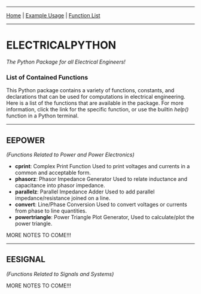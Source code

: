 
---

[Home](https://engineerjoe440.github.io/ELECTRICALPYTHON/index)
 | 
[Example Usage](https://engineerjoe440.github.io/ELECTRICALPYTHON/example)
 | 
[Function List](https://engineerjoe440.github.io/ELECTRICALPYTHON/functionlist)

---

# ELECTRICALPYTHON
*The Python Package for all Electrical Engineers!*

### List of Contained Functions
This Python package contains a variety of functions, constants, and declarations
that can be used for computations in electrical engineering. Here is a list of
the functions that are available in the package. For more information, click the
link for the specific function, or use the builtin *help()* function in a Python
terminal.

---

## EEPOWER
*(Functions Related to Power and Power Electronics)*

 - **cprint**: Complex Print Function
        Used to print voltages and currents in a common and acceptable form.
 - **phasorz**: Phasor Impedance Generator
        Used to relate inductance and capacitance into phasor impedance.
 - **parallelz**: Parallel Impedance Adder
        Used to add parallel impedance/resistance joined on a line.
 - **convert**: Line/Phase Conversion
        Used to convert voltages or currents from phase to line quantities.
 - **powertriangle**: Power Triangle Plot Generator,
        Used to calculate/plot the power triangle.
 
 MORE NOTES TO COME!!!

---

## EESIGNAL
*(Functions Related to Signals and Systems)*

MORE NOTES TO COME!!!

